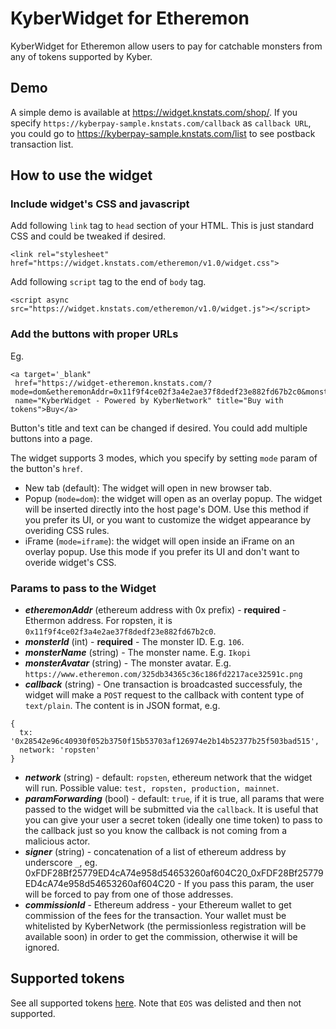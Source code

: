 # KyberWidget for Etheremon
KyberWidget for Etheremon allow users to pay for catchable monsters from any of tokens supported by Kyber.

## Demo

A simple demo is available at https://widget.knstats.com/shop/. If you specify `https://kyberpay-sample.knstats.com/callback` as `callback URL`, you could go to https://kyberpay-sample.knstats.com/list to see postback transaction list.

## How to use the widget

### Include widget's CSS and javascript

Add following `link` tag to `head` section of your HTML. This is just standard CSS and could be tweaked if desired.

```
<link rel="stylesheet" href="https://widget.knstats.com/etheremon/v1.0/widget.css">
```
Add following `script` tag to the end of `body` tag.
```
<script async src="https://widget.knstats.com/etheremon/v1.0/widget.js"></script>
```

### Add the buttons with proper URLs

Eg.
```
<a target='_blank"
 href="https://widget-etheremon.knstats.com/?mode=dom&etheremonAddr=0x11f9f4ce02f3a4e2ae37f8dedf23e882fd67b2c0&monsterId=106&monsterName=Ikopi&monsterAvatar=https%3A%2F%2Fwww.etheremon.com%2F325db34365c36c186fd2217ace32591c.png"
 name="KyberWidget - Powered by KyberNetwork" title="Buy with tokens">Buy</a>
```
Button's title and text can be changed if desired. You could add multiple buttons into a page.

The widget supports 3 modes, which you specify by setting `mode` param of the button's `href`.
- New tab (default): The widget will open in new browser tab.
- Popup (`mode=dom`): the widget will open as an overlay popup. The widget will be inserted directly into the host page's DOM. Use this method if you prefer its UI, or you want to customize the widget appearance by overiding CSS rules.
- iFrame (`mode=iframe`): the widget will open inside an iFrame on an overlay popup. Use this mode if you prefer its UI and don't want to overide widget's CSS.

### Params to pass to the Widget
- ***etheremonAddr*** (ethereum address with 0x prefix) - **required** - Ethermon address. For ropsten, it is `0x11f9f4ce02f3a4e2ae37f8dedf23e882fd67b2c0`.
- ***monsterId*** (int) - **required** - The monster ID. E.g. `106`.
- ***monsterName*** (string) - The monster name. E.g. `Ikopi`
- ***monsterAvatar*** (string) - The monster avatar. E.g. `https://www.etheremon.com/325db34365c36c186fd2217ace32591c.png`
- ***callback*** (string) - One transaction is broadcasted successfuly, the widget will make a `POST` request to the callback with content type of `text/plain`. The content is in JSON format, e.g.
```
{
  tx: '0x28542e96c40930f052b3750f15b53703af126974e2b14b52377b25f503bad515',
  network: 'ropsten'
}
```
- ***network*** (string) - default: `ropsten`, ethereum network that the widget will run. Possible value: `test, ropsten, production, mainnet`.
- ***paramForwarding*** (bool) - default: `true`, if it is true, all params that were passed to the widget will be submitted via the `callback`. It is useful that you can give your user a secret token (ideally one time token) to pass to the callback just so you know the callback is not coming from a malicious actor.
- ***signer*** (string) - concatenation of a list of ethereum address by underscore `_`, eg. 0xFDF28Bf25779ED4cA74e958d54653260af604C20_0xFDF28Bf25779ED4cA74e958d54653260af604C20 - If you pass this param, the user will be forced to pay from one of those addresses.
- ***commissionId*** - Ethereum address - your Ethereum wallet to get commission of the fees for the transaction. Your wallet must be whitelisted by KyberNetwork (the permissionless registration will be available soon) in order to get the commission, otherwise it will be ignored.

## Supported tokens
See all supported tokens [here](https://tracker.kyber.network/#/tokens). Note that `EOS` was delisted and then not supported.
